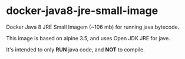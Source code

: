# docker-java8-jre-small-image
Docker Java 8 JRE Small Imagem (~106 mb) for running java bytecode.

This image is based on alpine 3.5, and uses Open JDK JRE for jave.

It's intended to only **RUN** java code, and **NOT** to compile.

